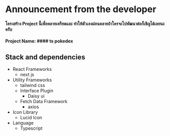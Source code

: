 # Announcement from the developer

#### โครงสร้าง Project นี้เพื่อคลายเครียดและ ทำให้ตัวเองผ่อนคลายถ้าใครจะไปพัฒนาต่อก็เชิญได้เลยนะครับ

#### Project Name: #### ts pokedex

## Stack and dependencies
- React Frameworks
  -  next js
- Utility Frameworks
    - tailwind css
  - Interface Plugin
     - Daisy ui
  - Fetch Data Framework
    - axios
- Icon Library
  - Lucid Icon
- Language
   - Typescript
